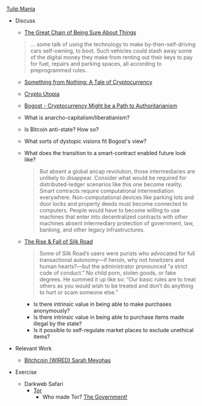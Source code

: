 [Tulip Mania](https://www.youtube.com/watch?v=I5ZR0jMlxX0)

+ Discuss
	+ [The Great Chain of Being Sure About Things](https://www.economist.com/briefing/2015/10/31/the-great-chain-of-being-sure-about-things)
    > ... some talk of using the technology to make by-then-self-driving cars self-owning, to boot. Such vehicles could stash away some of the digital money they make from renting out their keys to pay for fuel, repairs and parking spaces, all according to preprogrammed rules.

	+ [Something from Nothing: A Tale of Cryptocurrency](https://www.ssense.com/en-us/editorial/culture/something-from-nothing-a-tale-of-cryptocurrency)
    + [Crypto Utopia](http://www.abc.net.au/news/2018-07-24/bitcoin-billionaire-brock-pierce-wants-to-transform-puerto-rico/10013026)
	+ [Bogost - Cryptocurrency Might be a Path to Authoritarianism](https://www.theatlantic.com/technology/archive/2017/05/blockchain-of-command/528543/)
    + What is anarcho-capitalism/liberatianism?
    + Is Bitcoin anti-state? How so?
    + What sorts of dystopic visions fit Bogost's view?
    + What does the transition to a smart-contract enabled future look like?
      > But absent a global ancap revolution, those intermediaries are unlikely to disappear. Consider what would be required for distributed-ledger scenarios like this one become reality. Smart contracts require computational intermediation everywhere. Non-computational devices like parking lots and door locks and property deeds must become connected to computers. People would have to become willing to use machines that enter into decentralized contracts with other machines absent intermediary protection of government, law, banking, and other legacy infrastructures.

  + [The Rise & Fall of Silk Road](https://www.wired.com/2015/04/silk-road-1/)
    > Some of Silk Road’s users were purists who advocated for full transactional autonomy—if heroin, why not howitzers and human hearts?—but the administrator pronounced “a strict code of conduct.” No child porn, stolen goods, or fake degrees. He summed it up like so: “Our basic rules are to treat others as you would wish to be treated and don’t do anything to hurt or scam someone else.”

    + Is there intrinsic value in being able to make purchases anonymously?
    + Is there intrinsic value in being able to purchase items made illegal by the state?
    + Is it possible to self-regulate market places to exclude unethical items?

+ Relevant Work
  + [Bitchcoin (WIRED) Sarah Meyohas](https://www.wired.com/2015/02/bitchcoin/)

+ Exercise
  + Darkweb Safari
    + [Tor](https://www.torproject.org/download/download)
      + Who made Tor? [The Government!](https://www.huffingtonpost.com/2013/07/18/tor-snowden_n_3610370.html)
